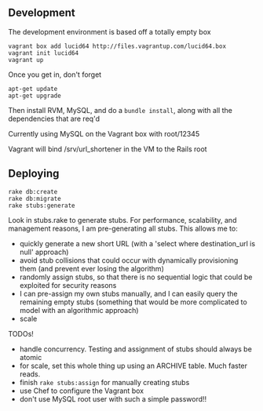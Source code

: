 ## Development
The development environment is based off a totally empty box

	vagrant box add lucid64 http://files.vagrantup.com/lucid64.box
	vagrant init lucid64
	vagrant up
	
Once you get in, don't forget

	apt-get update
	apt-get upgrade

Then install RVM, MySQL, and do a `bundle install`, along with all the dependencies that are req'd 

Currently using MySQL on the Vagrant box with root/12345

Vagrant will bind /srv/url_shortener in the VM to the Rails root

## Deploying

	rake db:create
	rake db:migrate
	rake stubs:generate

Look in stubs.rake to generate stubs. For performance, scalability, and management reasons, I am pre-generating all stubs. This allows me to:
* quickly generate a new short URL (with a 'select where destination_url is null' approach)
* avoid stub collisions that could occur with dynamically provisioning them (and prevent ever losing the algorithm)
* randomly assign stubs, so that there is no sequential logic that could be exploited for security reasons
* I can pre-assign my own stubs manually, and I can easily query the remaining empty stubs (something that would be more complicated to model with an algorithmic approach)
* scale

TODOs!
* handle concurrency. Testing and assignment of stubs should always be atomic
* for scale, set this whole thing up using an ARCHIVE table. Much faster reads.
* finish `rake stubs:assign` for manually creating stubs
* use Chef to configure the Vagrant box
* don't use MySQL root user with such a simple password!!